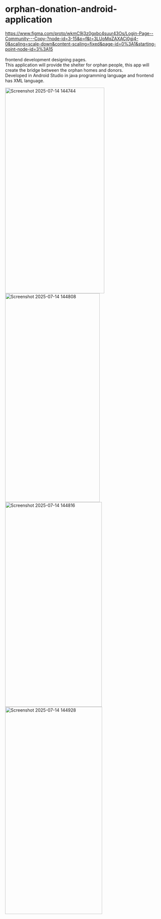 # orphan-donation-android-application

https://www.figma.com/proto/wkmC9j3z0gxbc4suur43Os/Login-Page--Community---Copy-?node-id=3-15&p=f&t=3LUoMqZAXACj0gj4-0&scaling=scale-down&content-scaling=fixed&page-id=0%3A1&starting-point-node-id=3%3A15<br> <br>
frontend development designing pages. <br>
This application will provide the shelter for orphan people, this app will create the bridge between the orphan homes and donors. <br>
Developed in Android Studio in java programming language and frontend has XML language. 

<img width="321" height="665" alt="Screenshot 2025-07-14 144744" src="https://github.com/user-attachments/assets/8f680bcf-5de3-4242-bd06-c22ee8881c3e" />
<img width="306" height="675" alt="Screenshot 2025-07-14 144808" src="https://github.com/user-attachments/assets/c99a0da3-0575-4d41-b098-8233a054255f" /> <img width="313" height="662" alt="Screenshot 2025-07-14 144816" src="https://github.com/user-attachments/assets/b9d3c923-7afd-4356-9d48-d6d7a19695f7" />  <img width="314" height="670" alt="Screenshot 2025-07-14 144928" src="https://github.com/user-attachments/assets/45170f56-1e36-47a2-9444-5e19a0ac11a3" />




